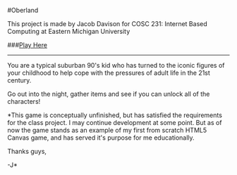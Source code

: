 #Oberland

This project is made by Jacob Davison for COSC 231: Internet Based Computing at Eastern Michigan University

###[Play Here](http://stump.one/Oberland)
___________________________________________________________________________

You are a typical suburban 90's kid who has turned to the iconic figures of
your childhood to help cope with the pressures of adult life in the 21st century.

Go out into the night, gather items and see if you can unlock all of the characters!

*This game is conceptually unfinished, but has satisfied the requirements for the class 
project. I may continue development at some point. But as of now the game stands as an 
example of my first from scratch HTML5 Canvas game, and has served it's purpose for me 
educationally.

Thanks guys,

-J*
